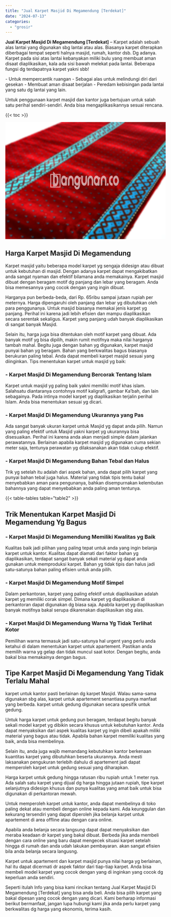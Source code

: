 ```yaml
---
title: "Jual Karpet Masjid Di Megamendung [Terdekat]"
date: "2024-07-13"
categories: 
  - "grosir"
---
```


**Jual Karpet Masjid Di Megamendung \[Terdekat\]** – Karpet adalah sebuah alas lantai yang digunakan sbg lantai atau alas. Biasanya karpet diterapkan diberbagai tempat seperti halnya masjid, rumah, kantor dsb. Dg adanya. Karpet pada sisi atas lantai kebanyakan miliki bulu yang membuat aman disaat diaplikasikan, kala ada sisi bawah melekat pada lantai. Beberapa fungsi dg terdapatnya karpet yakni sbb!

\- Untuk mempercantik ruangan - Sebagai alas untuk melindungi diri dari gesekan - Membuat aman disaat berjalan - Peredam kebisingan pada lantai yang satu dg lantai yang lain.

Untuk penggunaan karpet masjid dan kantor juga bertujuan untuk salah satu perihal sendiri-sendiri. Anda bisa mengaplikasikannya sesuai rencana.

{{< toc >}}

![Jual Karpet Masjid Di Megamendung [Terdekat]](/images/grosir-karpet-murah-56.png)

## Harga Karpet Masjid Di Megamendung

Karpet masjid yaitu beberapa model karpet yg sengaja didesign atau dibuat untuk kebutuhan di masjid. Dengan adanya karpet dapat mengakibatkan anda sangat nyaman dan efektif bilamana anda memakainya. Karpet masjid dibuat dengan beragam motif dg panjang dan lebar yang beragam. Anda bisa memesannya yang cocok dengan yang ingin dibuat.

Harganya pun berbeda-beda, dari Rp. 65ribu sampai jutaan rupiah per meternya. Harga dipengaruhi oleh panjang dan lebar yg dibutuhkan oleh para penggunanya. Untuk masjid biasanya memakai jenis karpet yg panjang. Perihal ini karena jadi lebih efisien dan mampu diaplikasikan secara serentak sekaligus. Karpet yang panjang udah banyak diaplikasikan di sangat banyak Masjid.

Selain itu, harga juga bisa ditentukan oleh motif karpet yang dibuat. Ada banyak motif yg bisa dipilih, makin rumit motifnya maka nilai harganya tambah mahal. Begitu juga dengan bahan yg digunakan, karpet masjid punyai bahan yg beragam. Bahan yang berkwalitas bagus biasanya berukuran paling tebal. Anda dapat membeli karpet masjid sesuai yang diinginkan. Tips menentukan karpet untuk masjid yg baik:

### \- Karpet Masjid Di Megamendung Bercorak Tentang Islam

Karpet untuk masjid yg paling baik yakni memiliki motif khas islam. Salahsatu diantaranya contohnya motif kaligrafi, gambar Ka’bah, dan lain sebagainya. Pada intinya model karpet yg diaplikasikan terjalin perihal Islam. Anda bisa menentukan sesuai yg dicari.

### \- Karpet Masjid Di Megamendung Ukurannya yang Pas

Ada sangat banyak ukuran karpet untuk Masjid yg dapat anda pilih. Namun yang paling efektif untuk Masjid yakni karpet yg ukurannya bisa disesuaikan. Perihal ini karena anda akan menjadi simple dalam jalankan perawatannya. Berlainan apabila karpet masjid yg digunakan cuma sekian meter saja, tentunya perawatan yg dilaksanakan akan tidak cukup efektif.

### \- Karpet Masjid Di Megamendung Bahan Tebal dan Halus

Trik yg setelah itu adalah dari aspek bahan, anda dapat pilih karpet yang punyai bahan tebal juga halus. Material yang tidak tipis tentu bakal menyebabkan aman para pengunanya, bahkan disempurnakan kelembutan bahannya yang dapat menyebabkan anda paling aman tentunya.

{{< table-tables table="table2" >}}

## Trik Menentukan Karpet Masjid Di Megamendung Yg Bagus

### \- Karpet Masjid Di Megamendung Memiliki Kwalitas yg Baik

Kualitas baik jadi pilihan yang paling tepat untuk anda yang ingin belanja karpet untuk kantor. Kualitas dapat diamati dari faktor bahan yg diaplikasikan, terdapat sangat banyak sekali material yg dapat anda gunakan untuk memproduksi karpet. Bahan yg tidak tipis dan halus jadi satu-satunya bahan paling efisien untuk anda pilih.

### \- Karpet Masjid Di Megamendung Motif Simpel

Dalam perkantoran, karpet yang paling efektif untuk diaplikasikan adalah karpet yg memiliki corak simpel. Dimana karpet yg diaplikasikan di perkantoran dapat digunakan dg biasa saja. Apabila karpet yg diaplikasikan banyak motifnya bakal serupa dikarenakan diaplikasikan sbg alas.

### \- Karpet Masjid Di Megamendung Warna Yg Tidak Terlihat Kotor

Pemilihan warna termasuk jadi satu-satunya hal urgent yang perlu anda ketahui di dalam menentukan karpet untuk apartement. Pastikan anda memilih warna yg gelap dan tidak muncul saat kotor. Dengan begitu, anda bakal bisa memakainya dengan bagus.

## Tipe Karpet Masjid Di Megamendung Yang Tidak Terlalu Mahal

karpet untuk kantor pasti berlainan dg karpet Masjid. Walau sama-sama digunakan sbg alas, karpet untuk apartement senantiasa punya manfaat yang berbeda. karpet untuk gedung digunakan secara spesifik untuk gedung.

Untuk harga karpet untuk gedung pun beragam, terdapat begitu banyak sekali model karpet yg dibikin secara khusus untuk kebutuhan kantor. Anda dapat menyaksikan dari aspek kualitas karpet yg ingin dibeli apakah miliki material yang bagus atau tidak. Apabila bahan karpet memiliki kualitas yang baik, anda bisa membelinya.

Selain itu, anda juga wajib memandang kebutuhkan kantor berkenaan kuantitas karpet yang dibutuhkan beserta ukurannya. Anda mesti laksanakan pengukuran terlebih dahulu di apartement jadi dapat memperoleh karpet untuk gedung sesuai yang diharapkan.

Harga karpet untuk gedung hingga ratusan ribu rupiah untuk 1 meter nya. Ada salah satu karpet yang dijual dg harga hingga jutaan rupiah, tipe karpet selanjutnya didesign khusus dan punya kualitas yang amat baik untuk bisa digunakan di perkantoran mewah.

Untuk memperoleh karpet untuk kantor, anda dapat membelinya di toko paling dekat atau membeli dengan online kepada kami. Ada keunggulan dan kekurang tersendiri yang dapat diperoleh jika belanja karpet untuk apartement di area offline atau dengan cara online.

Apabila anda belanja secara langsung dapat dapat menyaksikan dan meraba keadaan dr karpet yang bakal dibuat. Berbeda jika anda membeli dengan cara online yang baru dapat mengecek situasi karpet setelah hingga di rumah dan anda udah lakukan pembayaran. akan sangat efisien bila anda belanja secara langusng.

Karpet untuk apartement dan karpet masjid punya nilai harga yg berlainan, hal itu dapat dicermati dr aspek faktor dari tiap-tiap karpet. Anda bisa membeli model karpet yang cocok dengan yang di inginkan yang cocok dg keperluan anda sendiri.

Seperti itulah Info yang bisa kami rincikan tentang Jual Karpet Masjid Di Megamendung \[Terdekat\] yang bisa anda beli. Anda bisa pilih karpet yang bakal dipesan yang cocok dengan yang dicari. Kami berharap informasi berikut bermanfaat, jangan lupa hubungi kami jika anda perlu karpet yang berkwalitas dg harga yang ekonomis, terima kasih.
